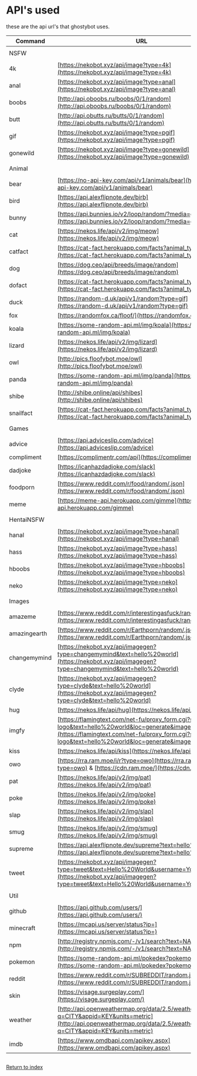 # API's used

these are the api url's that ghostybot uses.

| Command      | URL                                                                                                                                            |
| ------------ | ---------------------------------------------------------------------------------------------------------------------------------------------- |
|              |                                                                                                                                                |
|     NSFW     |                                                                                                                                                |
|              |                                                                                                                                                |
| 4k           | [https://nekobot.xyz/api/image?type=4k](https://nekobot.xyz/api/image?type=4k)                                                                 |
| anal         | [https://nekobot.xyz/api/image?type=anal](https://nekobot.xyz/api/image?type=anal)                                                             |
| boobs        | [http://api.oboobs.ru/boobs/0/1/random](http://api.oboobs.ru/boobs/0/1/random)                                                                 |
| butt         | [http://api.obutts.ru/butts/0/1/random](http://api.obutts.ru/butts/0/1/random)                                                                 |
| gif          | [https://nekobot.xyz/api/image?type=pgif](https://nekobot.xyz/api/image?type=pgif)                                                             |
| gonewild     | [https://nekobot.xyz/api/image?type=gonewild](https://nekobot.xyz/api/image?type=gonewild)                                                     |
|              |                                                                                                                                                |
|    Animal    |                                                                                                                                                |
|              |                                                                                                                                                |
| bear         | [https://no-api-key.com/api/v1/animals/bear](https://no-api-key.com/api/v1/animals/bear)                                                       |
| bird         | [https://api.alexflipnote.dev/birb](https://api.alexflipnote.dev/birb)                                                                         |
| bunny        | [https://api.bunnies.io/v2/loop/random/?media=gif,png](https://api.bunnies.io/v2/loop/random/?media=gif,png)                                   |
| cat          | [https://nekos.life/api/v2/img/meow](https://nekos.life/api/v2/img/meow)                                                                       |
| catfact      | [https://cat-fact.herokuapp.com/facts?animal_type=cat](https://cat-fact.herokuapp.com/facts?animal_type=cat)                                   |
| dog          | [https://dog.ceo/api/breeds/image/random](https://dog.ceo/api/breeds/image/random)                                                             |
| dofact       | [https://cat-fact.herokuapp.com/facts?animal_type=dog](https://cat-fact.herokuapp.com/facts?animal_type=dog)                                   |
| duck         | [https://random-d.uk/api/v1/random?type=gif](https://random-d.uk/api/v1/random?type=gif)                                                       |
| fox          | [https://randomfox.ca/floof/](https://randomfox.ca/floof/)                                                                                     |
| koala        | [https://some-random-api.ml/img/koala](https://some-random-api.ml/img/koala)                                                                   |
| lizard       | [https://nekos.life/api/v2/img/lizard](https://nekos.life/api/v2/img/lizard)                                                                   |
| owl          | [http://pics.floofybot.moe/owl](http://pics.floofybot.moe/owl)                                                                                 |
| panda        | [https://some-random-api.ml/img/panda](https://some-random-api.ml/img/panda)                                                                   |
| shibe        | [http://shibe.online/api/shibes](http://shibe.online/api/shibes)                                                                               |
| snailfact    | [https://cat-fact.herokuapp.com/facts?animal_type=snail](https://cat-fact.herokuapp.com/facts?animal_type=snail)                               |
|              |                                                                                                                                                |
|     Games    |                                                                                                                                                |
|              |                                                                                                                                                |
| advice       | [https://api.adviceslip.com/advice](https://api.adviceslip.com/advice)                                                                         |
| compliment   | [https://complimentr.com/api](https://complimentr.com/api)                                                                                     |
| dadjoke      | [https://icanhazdadjoke.com/slack](https://icanhazdadjoke.com/slack)                                                                           |
| foodporn     | [https://www.reddit.com/r/food/random/.json](https://www.reddit.com/r/food/random/.json)                                                       |
| meme         | [https://meme-api.herokuapp.com/gimme](https://meme-api.herokuapp.com/gimme)                                                                   |
|              |                                                                                                                                                |
|  HentaiNSFW  |                                                                                                                                                |
|              |                                                                                                                                                |
| hanal        | [https://nekobot.xyz/api/image?type=hanal](https://nekobot.xyz/api/image?type=hanal)                                                           |
| hass         | [https://nekobot.xyz/api/image?type=hass](https://nekobot.xyz/api/image?type=hass)                                                             |
| hboobs       | [https://nekobot.xyz/api/image?type=hboobs](https://nekobot.xyz/api/image?type=hboobs)                                                         |
| neko         | [https://nekobot.xyz/api/image?type=neko](https://nekobot.xyz/api/image?type=neko)                                                             |
|              |                                                                                                                                                |
|    Images    |                                                                                                                                                |
|              |                                                                                                                                                |
| amazeme      | [https://www.reddit.com/r/interestingasfuck/random.json](https://www.reddit.com/r/interestingasfuck/random.json)                               |
| amazingearth | [https://www.reddit.com/r/Earthporn/random/.json](https://www.reddit.com/r/Earthporn/random/.json)                                             |
| changemymind | [https://nekobot.xyz/api/imagegen?type=changemymind&text=hello%20world](https://nekobot.xyz/api/imagegen?type=changemymind&text=hello%20world) |
| clyde        | [https://nekobot.xyz/api/imagegen?type=clyde&text=hello%20world](https://nekobot.xyz/api/imagegen?type=clyde&text=hello%20world)               |
| hug          | [https://nekos.life/api/hug](https://nekos.life/api/hug)                                                                                       |
| imgfy        | [https://flamingtext.com/net-fu/proxy_form.cgi?script=3d-logo&text=hello%20world&loc=generate&imageoutput=true](https://flamingtext.com/net-fu/proxy_form.cgi?script=3d-logo&text=hello%20world&loc=generate&imageoutput=true)                                                                                                |
| kiss         | [https://nekos.life/api/kiss](https://nekos.life/api/kiss)                                                                                     |
| owo          | [https://rra.ram.moe/i/r?type=owo](https://rra.ram.moe/i/r?type=owo) & [https://cdn.ram.moe/](https://cdn.ram.moe/)                            |
| pat          | [https://nekos.life/api/v2/img/pat](https://nekos.life/api/v2/img/pat)                                                                         |
| poke         | [https://nekos.life/api/v2/img/poke](https://nekos.life/api/v2/img/poke)                                                                       |
| slap         | [https://nekos.life/api/v2/img/slap](https://nekos.life/api/v2/img/slap)                                                                       |
| smug         | [https://nekos.life/api/v2/img/smug](https://nekos.life/api/v2/img/smug)                                                                       |
| supreme      | [https://api.alexflipnote.dev/supreme?text=hello%20world](https://api.alexflipnote.dev/supreme?text=hello%20world)                             |
| tweet        | [https://nekobot.xyz/api/imagegen?type=tweet&text=Hello%20World&username=You](https://nekobot.xyz/api/imagegen?type=tweet&text=Hello%20World&username=You) |
|              |                                                                                                                                                |
|     Util     |                                                                                                                                                |
|              |                                                                                                                                                |
| github       | [https://api.github.com/users/](https://api.github.com/users/)                                                                                 |
| minecraft    | [https://mcapi.us/server/status?ip=](https://mcapi.us/server/status?ip=)                                                                       |
| npm          | [http://registry.npmjs.com/-/v1/search?text=NAME&size=5](http://registry.npmjs.com/-/v1/search?text=NAME&size=5)                               |
| pokemon      | [https://some-random-api.ml/pokedex?pokemon=](https://some-random-api.ml/pokedex?pokemon=)                                                     |
| reddit       | [https://www.reddit.com/r/SUBREDDIT/random.json](https://www.reddit.com/r/SUBREDDIT/random.json)                                               |
| skin         | [https://visage.surgeplay.com/](https://visage.surgeplay.com/)                                                                                 |
| weather      | [http://api.openweathermap.org/data/2.5/weather?q=CITY&appid=KEY&units=metric](http://api.openweathermap.org/data/2.5/weather?q=CITY&appid=KEY&units=metric) |
| imdb         | [https://www.omdbapi.com/apikey.aspx](https://www.omdbapi.com/apikey.aspx)                                                                     |


##
[Return to index](README.md)
